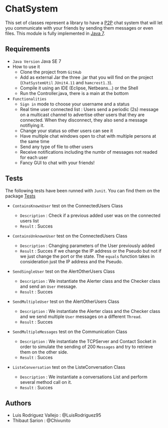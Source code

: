 # ChatSystem
This set of classes represent a library to have a [P2P](https://fr.wikipedia.org/wiki/Pair_%C3%A0_pair) 
chat system that will let you communicate with your friends by sending them messages or even files. 
This module is fully implemented in [Java 7](https://docs.oracle.com/javase/7/docs/api/).
## Requirements
- `Java Version` Java SE 7
- How to use it
  * Clone the project from `GitHub`
  * Add as external Jar the three .jar that you will find on the project (`ChatSystemUtil` `JUnit4.11` and `hamcrest1.3`).
  * Compile it using an IDE (Eclipse, Netbeans...) or the Shell
  * Run the Controller.java, there is a main at the bottom
- `Functionalities`
  * `Sign in` mode to choose your username and a status
  * Real time user connected list : Users send a periodic (2s) message on a multicast channel to advertise other users that they are
  connected. When they disconnect, they also send a message notifiying it.
  * Change your status so other users can see it
  * Have multiple chat windows open to chat with multiple persons at the same time
  * Send any type of file to other users
  * Receive notifications including the numbr of messages not readed for each user
  * Fancy GUI to chat with your friends!
## Tests

The following tests have been runned with `Junit`. You can find them on the package [Tests](tests/)

- `ContainsKnownUser` test on the ConnectedUsers Class 
  * `Description` : Check if a previous added user was on the connected users list
  * `Result` : Succes
  
- `ContainsUnknownUser` test on the ConnectedUsers Class 
  * `Description` : Changing parameters of the User previously added
  * `Result` : Succes if we change the IP address or the Pseudo but not if we just change the port or the state. The `equals`
  function takes in consideration just the IP address and the Pseudo.
  
- `SendSingleUser` test on the AlertOtherUsers Class
  * `Description` : We instantiate the Alerter class and the Checker class and send an `User` message.
  * `Result` : Succes
  
- `SendMultipleUser` test on the AlertOtherUsers Class
  * `Description` : We instantiate the Alerter class and the Checker class and we send multiple `User` messages on a different `Thread`.
  * `Result` : Succes

- `SendMultipleMessages` test on the Communication Class
  * `Description` : We instantiate the TCPServer and Contact Socket in order to simulate the sending of 200 `Messages` and try to retrieve them on the other side.
  * `Result` : Succes

- `ListeConversation` test on the ListeConversation Class
  * `Description` : We instantiate a conversations List and perform several method call on it.
  * `Result` : Succes


  
## Authors

- Luis Rodriguez Vallejo : @LuisRodriguez95
- Thibaut Sarion : @Chivunito 
